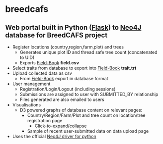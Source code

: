 # breedcafs

## Web portal built in Python ([Flask](https://github.com/pallets/flask)) to [Neo4J](https://github.com/neo4j/neo4j) database for BreedCAFS project  
 * Register locations (country,region,farm,plot) and trees
   * Generates unique plot ID and thread safe tree count (concatenated to UID)
   * Exports [Field-Book](https://github.com/PhenoApps/Field-Book) **field.csv** 
 * Select traits from database to export into [Field-Book](https://github.com/PhenoApps/Field-Book) **trait.trt**
 * Upload collected data as csv
   * From [Field-Book](https://github.com/PhenoApps/Field-Book) export in  database format
 * User management
   * Registration/Login/Logout (including sessions)
   * Submissions are assigned to user with SUBMITTED_BY relationship
   * Files generated are also emailed to users
 * Visualisations
   * D3 powered graphs of database content on relevant pages:
     * Country/Region/Farm/Plot and tree count on location/tree registration page
       * Click-to-expand/collapse
     * Sample of recent user-submitted data on data upload page
 * Uses the official [Neo4J driver for python](https://github.com/neo4j/neo4j-python-driver)

